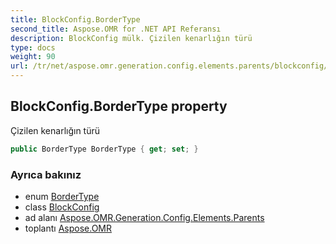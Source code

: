 ```yaml
---
title: BlockConfig.BorderType
second_title: Aspose.OMR for .NET API Referansı
description: BlockConfig mülk. Çizilen kenarlığın türü
type: docs
weight: 90
url: /tr/net/aspose.omr.generation.config.elements.parents/blockconfig/bordertype/
---
```

## BlockConfig.BorderType property

Çizilen kenarlığın türü

```csharp
public BorderType BorderType { get; set; }
```

### Ayrıca bakınız

* enum [BorderType](../../../aspose.omr.generation.config.enums/bordertype/)
* class [BlockConfig](../)
* ad alanı [Aspose.OMR.Generation.Config.Elements.Parents](../../blockconfig/)
* toplantı [Aspose.OMR](../../../)


